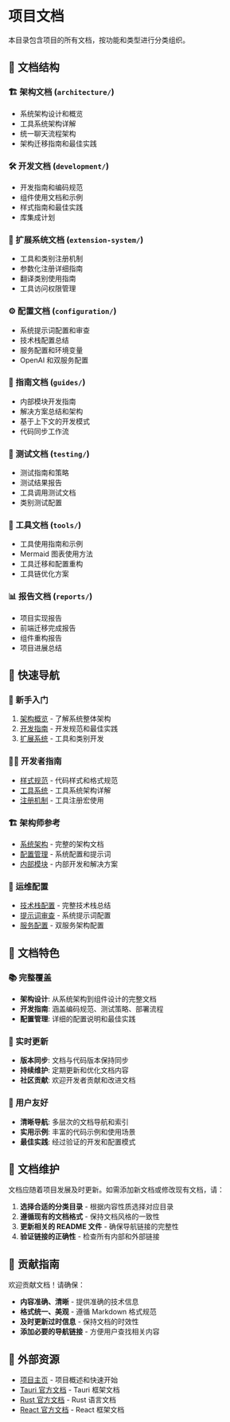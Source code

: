 # 项目文档

本目录包含项目的所有文档，按功能和类型进行分类组织。

## 📁 文档结构

### 🏗️ 架构文档 (`architecture/`)
- 系统架构设计和概览
- 工具系统架构详解
- 统一聊天流程架构
- 架构迁移指南和最佳实践

### 🛠️ 开发文档 (`development/`)
- 开发指南和编码规范
- 组件使用文档和示例
- 样式指南和最佳实践
- 库集成计划

### 🔧 扩展系统文档 (`extension-system/`)
- 工具和类别注册机制
- 参数化注册详细指南
- 翻译类别使用指南
- 工具访问权限管理

### ⚙️ 配置文档 (`configuration/`)
- 系统提示词配置和审查
- 技术栈配置总结
- 服务配置和环境变量
- OpenAI 和双服务配置

### 📖 指南文档 (`guides/`)
- 内部模块开发指南
- 解决方案总结和架构
- 基于上下文的开发模式
- 代码同步工作流

### 🧪 测试文档 (`testing/`)
- 测试指南和策略
- 测试结果报告
- 工具调用测试文档
- 类别测试配置

### 🔧 工具文档 (`tools/`)
- 工具使用指南和示例
- Mermaid 图表使用方法
- 工具迁移和配置重构
- 工具链优化方案

### 📊 报告文档 (`reports/`)
- 项目实现报告
- 前端迁移完成报告
- 组件重构报告
- 项目进展总结

## 📖 快速导航

### 🚀 新手入门
1. [架构概览](./architecture/README.md) - 了解系统整体架构
2. [开发指南](./development/README.md) - 开发规范和最佳实践
3. [扩展系统](./extension-system/README.md) - 工具和类别开发

### 👨‍💻 开发者指南
- [样式规范](./development/STYLING_GUIDELINES.md) - 代码样式和格式规范
- [工具系统](./architecture/tools-system.md) - 工具系统架构详解
- [注册机制](./extension-system/registration-macros-summary.md) - 工具注册宏使用

### 🏗️ 架构师参考
- [系统架构](./architecture/README.md) - 完整的架构文档
- [配置管理](./configuration/README.md) - 系统配置和提示词
- [内部模块](./guides/README.md) - 内部开发和解决方案

### 🔧 运维配置
- [技术栈配置](./configuration/final-tech-stack-update.md) - 完整技术栈总结
- [提示词审查](./configuration/updated-prompts-review.md) - 系统提示词配置
- [服务配置](./configuration/DUAL_SERVICE_README.md) - 双服务架构配置

## 🎯 文档特色

### 📚 完整覆盖
- **架构设计**: 从系统架构到组件设计的完整文档
- **开发指南**: 涵盖编码规范、测试策略、部署流程
- **配置管理**: 详细的配置说明和最佳实践

### 🔄 实时更新
- **版本同步**: 文档与代码版本保持同步
- **持续维护**: 定期更新和优化文档内容
- **社区贡献**: 欢迎开发者贡献和改进文档

### 🎨 用户友好
- **清晰导航**: 多层次的文档导航和索引
- **实用示例**: 丰富的代码示例和使用场景
- **最佳实践**: 经过验证的开发和配置模式

## 🔄 文档维护

文档应随着项目发展及时更新。如需添加新文档或修改现有文档，请：

1. **选择合适的分类目录** - 根据内容性质选择对应目录
2. **遵循现有的文档格式** - 保持文档风格的一致性
3. **更新相关的 README 文件** - 确保导航链接的完整性
4. **验证链接的正确性** - 检查所有内部和外部链接

## 📝 贡献指南

欢迎贡献文档！请确保：
- **内容准确、清晰** - 提供准确的技术信息
- **格式统一、美观** - 遵循 Markdown 格式规范
- **及时更新过时信息** - 保持文档的时效性
- **添加必要的导航链接** - 方便用户查找相关内容

## 🔗 外部资源

- [项目主页](../README.md) - 项目概述和快速开始
- [Tauri 官方文档](https://tauri.app/) - Tauri 框架文档
- [Rust 官方文档](https://doc.rust-lang.org/) - Rust 语言文档
- [React 官方文档](https://react.dev/) - React 框架文档

